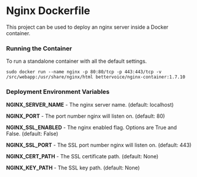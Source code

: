 Nginx Dockerfile
================

This project can be used to deploy an nginx server inside a Docker container.

### Running the Container

To run a standalone container with all the default settings.

```sudo docker run --name nginx -p 80:80/tcp -p 443:443/tcp -v /src/webapp:/usr/share/nginx/html bettervoice/nginx-container:1.7.10```

### Deployment Environment Variables

**NGINX_SERVER_NAME** - The nginx server name. (default: localhost)

**NGINX_PORT** - The port number nginx will listen on. (default: 80)

**NGINX_SSL_ENABLED** - The nginx enabled flag. Options are True and False. (default: False)

**NGINX_SSL_PORT** - The SSL port number nginx will listen on. (default: 443)

**NGINX_CERT_PATH** - The SSL certificate path. (default: None)

**NGINX_KEY_PATH** - The SSL key path. (default: None)